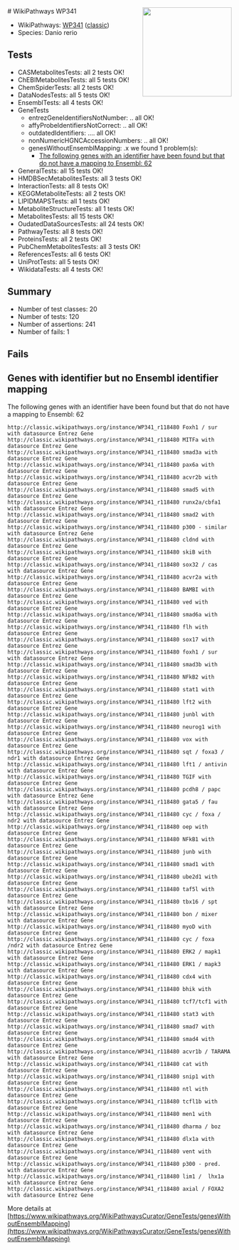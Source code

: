 <img style="float: right; width: 200px" src="https://upload.wikimedia.org/wikipedia/commons/thumb/8/83/Wplogo_with_text_500.png/640px-Wplogo_with_text_500.png" />
# WikiPathways WP341

* WikiPathways: [WP341](https://wikipathways.org/pathways/WP341) ([classic](https://classic.wikipathways.org/instance/WP341))
* Species: Danio rerio
## Tests
* CASMetabolitesTests: all 2 tests OK!
* ChEBIMetabolitesTests: all 5 tests OK!
* ChemSpiderTests: all 2 tests OK!
* DataNodesTests: all 5 tests OK!
* EnsemblTests: all 4 tests OK!
* GeneTests
    * entrezGeneIdentifiersNotNumber: .. all OK!
    * affyProbeIdentifiersNotCorrect: .. all OK!
    * outdatedIdentifiers: .... all OK!
    * nonNumericHGNCAccessionNumbers: .. all OK!
    * genesWithoutEnsemblMapping: .x we found 1 problem(s):
        * [The following genes with an identifier have been found but that do not have a mapping to Ensembl: 62](#c4e543aa)
* GeneralTests: all 15 tests OK!
* HMDBSecMetabolitesTests: all 3 tests OK!
* InteractionTests: all 8 tests OK!
* KEGGMetaboliteTests: all 2 tests OK!
* LIPIDMAPSTests: all 1 tests OK!
* MetaboliteStructureTests: all 1 tests OK!
* MetabolitesTests: all 15 tests OK!
* OudatedDataSourcesTests: all 24 tests OK!
* PathwayTests: all 8 tests OK!
* ProteinsTests: all 2 tests OK!
* PubChemMetabolitesTests: all 3 tests OK!
* ReferencesTests: all 6 tests OK!
* UniProtTests: all 5 tests OK!
* WikidataTests: all 4 tests OK!


## Summary

* Number of test classes: 20
* Number of tests: 120
* Number of assertions: 241
* Number of fails: 1

## Fails

<a name="c4e543aa" />

## Genes with identifier but no Ensembl identifier mapping

The following genes with an identifier have been found but that do not have a mapping to Ensembl: 62
```
http://classic.wikipathways.org/instance/WP341_r118480 Foxh1 / sur with datasource Entrez Gene
http://classic.wikipathways.org/instance/WP341_r118480 MITFa with datasource Entrez Gene
http://classic.wikipathways.org/instance/WP341_r118480 smad3a with datasource Entrez Gene
http://classic.wikipathways.org/instance/WP341_r118480 pax6a with datasource Entrez Gene
http://classic.wikipathways.org/instance/WP341_r118480 acvr2b with datasource Entrez Gene
http://classic.wikipathways.org/instance/WP341_r118480 smad5 with datasource Entrez Gene
http://classic.wikipathways.org/instance/WP341_r118480 runx2a/cbfa1 with datasource Entrez Gene
http://classic.wikipathways.org/instance/WP341_r118480 smad2 with datasource Entrez Gene
http://classic.wikipathways.org/instance/WP341_r118480 p300 - similar with datasource Entrez Gene
http://classic.wikipathways.org/instance/WP341_r118480 cldnd with datasource Entrez Gene
http://classic.wikipathways.org/instance/WP341_r118480 skiB with datasource Entrez Gene
http://classic.wikipathways.org/instance/WP341_r118480 sox32 / cas with datasource Entrez Gene
http://classic.wikipathways.org/instance/WP341_r118480 acvr2a with datasource Entrez Gene
http://classic.wikipathways.org/instance/WP341_r118480 BAMBI with datasource Entrez Gene
http://classic.wikipathways.org/instance/WP341_r118480 ved with datasource Entrez Gene
http://classic.wikipathways.org/instance/WP341_r118480 smad6a with datasource Entrez Gene
http://classic.wikipathways.org/instance/WP341_r118480 flh with datasource Entrez Gene
http://classic.wikipathways.org/instance/WP341_r118480 sox17 with datasource Entrez Gene
http://classic.wikipathways.org/instance/WP341_r118480 foxh1 / sur with datasource Entrez Gene
http://classic.wikipathways.org/instance/WP341_r118480 smad3b with datasource Entrez Gene
http://classic.wikipathways.org/instance/WP341_r118480 NFkB2 with datasource Entrez Gene
http://classic.wikipathways.org/instance/WP341_r118480 stat1 with datasource Entrez Gene
http://classic.wikipathways.org/instance/WP341_r118480 lft2 with datasource Entrez Gene
http://classic.wikipathways.org/instance/WP341_r118480 junbl with datasource Entrez Gene
http://classic.wikipathways.org/instance/WP341_r118480 neurog1 with datasource Entrez Gene
http://classic.wikipathways.org/instance/WP341_r118480 vox with datasource Entrez Gene
http://classic.wikipathways.org/instance/WP341_r118480 sqt / foxa3 / ndr1 with datasource Entrez Gene
http://classic.wikipathways.org/instance/WP341_r118480 lft1 / antivin with datasource Entrez Gene
http://classic.wikipathways.org/instance/WP341_r118480 TGIF with datasource Entrez Gene
http://classic.wikipathways.org/instance/WP341_r118480 pcdh8 / papc with datasource Entrez Gene
http://classic.wikipathways.org/instance/WP341_r118480 gata5 / fau with datasource Entrez Gene
http://classic.wikipathways.org/instance/WP341_r118480 cyc / foxa / ndr2 with datasource Entrez Gene
http://classic.wikipathways.org/instance/WP341_r118480 oep with datasource Entrez Gene
http://classic.wikipathways.org/instance/WP341_r118480 NFkB1 with datasource Entrez Gene
http://classic.wikipathways.org/instance/WP341_r118480 junb with datasource Entrez Gene
http://classic.wikipathways.org/instance/WP341_r118480 smad1 with datasource Entrez Gene
http://classic.wikipathways.org/instance/WP341_r118480 ube2d1 with datasource Entrez Gene
http://classic.wikipathways.org/instance/WP341_r118480 taf5l with datasource Entrez Gene
http://classic.wikipathways.org/instance/WP341_r118480 tbx16 / spt with datasource Entrez Gene
http://classic.wikipathways.org/instance/WP341_r118480 bon / mixer with datasource Entrez Gene
http://classic.wikipathways.org/instance/WP341_r118480 myoD with datasource Entrez Gene
http://classic.wikipathways.org/instance/WP341_r118480 cyc / foxa /ndr2 with datasource Entrez Gene
http://classic.wikipathways.org/instance/WP341_r118480 ERK2 / mapk1 with datasource Entrez Gene
http://classic.wikipathways.org/instance/WP341_r118480 ERK1 / mapk3 with datasource Entrez Gene
http://classic.wikipathways.org/instance/WP341_r118480 cdx4 with datasource Entrez Gene
http://classic.wikipathways.org/instance/WP341_r118480 bhik with datasource Entrez Gene
http://classic.wikipathways.org/instance/WP341_r118480 tcf7/tcf1 with datasource Entrez Gene
http://classic.wikipathways.org/instance/WP341_r118480 stat3 with datasource Entrez Gene
http://classic.wikipathways.org/instance/WP341_r118480 smad7 with datasource Entrez Gene
http://classic.wikipathways.org/instance/WP341_r118480 smad4 with datasource Entrez Gene
http://classic.wikipathways.org/instance/WP341_r118480 acvr1b / TARAMA with datasource Entrez Gene
http://classic.wikipathways.org/instance/WP341_r118480 cat with datasource Entrez Gene
http://classic.wikipathways.org/instance/WP341_r118480 snip1 with datasource Entrez Gene
http://classic.wikipathways.org/instance/WP341_r118480 ntl with datasource Entrez Gene
http://classic.wikipathways.org/instance/WP341_r118480 tcfl1b with datasource Entrez Gene
http://classic.wikipathways.org/instance/WP341_r118480 men1 with datasource Entrez Gene
http://classic.wikipathways.org/instance/WP341_r118480 dharma / boz with datasource Entrez Gene
http://classic.wikipathways.org/instance/WP341_r118480 dlx1a with datasource Entrez Gene
http://classic.wikipathways.org/instance/WP341_r118480 vent with datasource Entrez Gene
http://classic.wikipathways.org/instance/WP341_r118480 p300 - pred. with datasource Entrez Gene
http://classic.wikipathways.org/instance/WP341_r118480 lim1 /  lhx1a with datasource Entrez Gene
http://classic.wikipathways.org/instance/WP341_r118480 axial / FOXA2 with datasource Entrez Gene
```

More details at [https://www.wikipathways.org/WikiPathwaysCurator/GeneTests/genesWithoutEnsemblMapping](https://www.wikipathways.org/WikiPathwaysCurator/GeneTests/genesWithoutEnsemblMapping)

